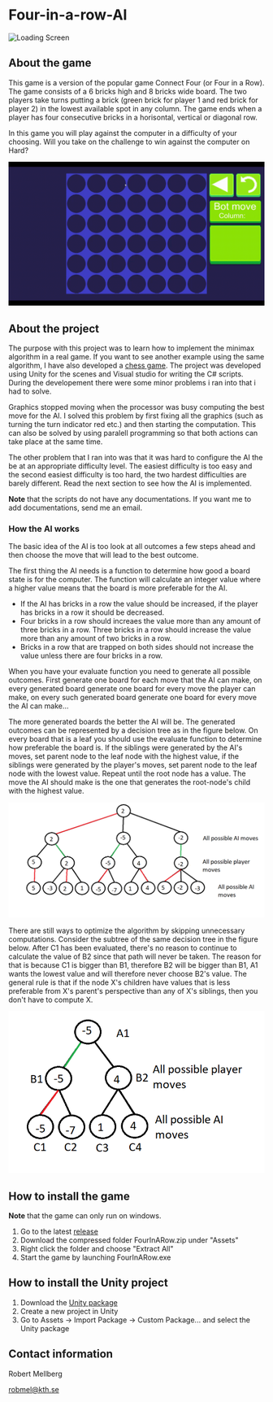 # Four-in-a-row-AI

![Loading Screen](GIFs/Fyra-i-rad-2019-10-07-12-41-39_Trim.gif)


## About the game

This game is a version of the popular game Connect Four (or Four in a Row). The game consists of a 6 bricks high and 8 bricks wide board. The two players take turns putting a brick (green brick for player 1 and red brick for player 2) in the lowest available spot in any column. The game ends when a player has four consecutive bricks in a horisontal, vertical or diagonal row.

In this game you will play against the computer in a difficulty of your choosing. Will you take on the challenge to win against the computer on Hard?

![Gameplay](GIFs/Fyra-i-rad-2019-10-07-12-40-06.gif)

## About the project

The purpose with this project was to learn how to implement the minimax algorithm in a real game. If you want to see another example using the same algorithm, I have also developed a [chess game](https://github.com/Robert-Mellberg/Chess-AI). The project was developed using Unity for the scenes and Visual studio for writing the C# scripts. During the developement there were some minor problems i ran into that i had to solve.

Graphics stopped moving when the processor was busy computing the best move for the AI. I solved this problem by first fixing all the graphics (such as turning the turn indicator red etc.) and then starting the computation. This can also be solved by using paralell programming so that both actions can take place at the same time.

The other problem that I ran into was that it was hard to configure the AI the be at an appropriate difficulty level. The easiest difficulty is too easy and the second easiest difficulty is too hard, the two hardest difficulties are barely different. Read the next section to see how the AI is implemented.

**Note** that the scripts do not have any documentations. If you want me to add documentations, send me an email.

### How the AI works

The basic idea of the AI is too look at all outcomes a few steps ahead and then choose the move that will lead to the best outcome.

The first thing the AI needs is a function to determine how good a board state is for the computer. The function will calculate an integer value where a higher value means that the board is more preferable for the AI.
* If the AI has bricks in a row the value should be increased, if the player has bricks in a row it should be decreased.
* Four bricks in a row should increaes the value more than any amount of three bricks in a row. Three bricks in a row should increase the value more than any amount of two bricks in a row.
* Bricks in a row that are trapped on both sides should not increase the value unless there are four bricks in a row.

When you have your evaluate function you need to generate all possible outcomes. First generate one board for each move that the AI can make, on every generated board generate one board for every move the player can make, on every such generated board generate one board for every move the AI can make...

The more generated boards the better the AI will be. The generated outcomes can be represented by a decision tree as in the figure below. On every board that is a leaf you should use the evaluate function to determine how preferable the board is. If the siblings were generated by the AI's moves, set parent node to the leaf node with the highest value, if the siblings were generated by the player's moves, set parent node to the leaf node with the lowest value. Repeat until the root node has a value. The move the AI should make is the one that generates the root-node's child with the highest value.

![](GIFs/Minimax.png)

There are still ways to optimize the algorithm by skipping unnecessary computations. Consider the subtree of the same decision tree in the figure below. After C1 has been evaluated, there's no reason to continue to calculate the value of B2 since that path will never be taken. The reason for that is because C1 is bigger than B1, therefore B2 will be bigger than B1, A1 wants the lowest value and will therefore never choose B2's value. The general rule is that if the node X's children have values that is less preferable from X's parent's perspective than any of X's siblings, then you don't have to compute X.

![](GIFs/MinimaxSubtree.png)

## How to install the game

**Note** that the game can only run on windows.

1. Go to the latest [release](https://github.com/Robert-Mellberg/Four-in-a-row-AI/releases/tag/v1.0)
2. Download the compressed folder FourInARow.zip under "Assets"
3. Right click the folder and choose "Extract All"
4. Start the game by launching FourInARow.exe

## How to install the Unity project

1. Download the [Unity package](https://github.com/Robert-Mellberg/Four-in-a-row-AI/blob/master/FourInARow.unitypackage)
2. Create a new project in Unity
3. Go to Assets -> Import Package -> Custom Package... and select the Unity package

## Contact information
Robert Mellberg

robmel@kth.se
